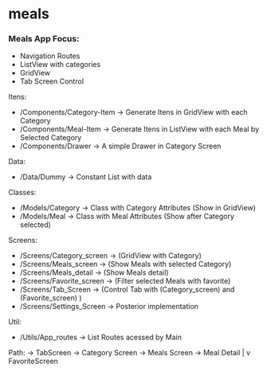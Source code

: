 # meals


### Meals App Focus:

- Navigation Routes
- ListView with categories
- GridView
- Tab Screen Control

Itens:
- /Components/Category-Item -> Generate Itens in GridView with each Category
- /Components/Meal-Item -> Generate Itens in ListView with each Meal by Selected Category
- /Components/Drawer ->  A simple Drawer in Category Screen

Data: 
- /Data/Dummy -> Constant List with data

Classes: 
- /Models/Category -> Class with Category Attributes (Show in GridView)
- /Models/Meal -> Class with  Meal Attributes (Show after Category selected)

Screens:
- /Screens/Category_screen -> (GridView with Category)
- /Screens/Meals_screen -> (Show Meals with selected Category)
- /Screens/Meals_detail -> (Show Meals detail)
- /Screens/Favorite_screen -> (Filter selected Meals with favorite)
- /Screens/Tab_Screen -> (Control Tab with (Category_screen) and (Favorite_screen) )
- /Screens/Settings_Screen -> Posterior implementation

Util:
- /Utils/App_routes -> List Routes acessed by Main


Path:
-> TabScreen -> Category Screen -> Meals Screen -> Meal Detail
       |
       v
 FavoriteScreen
                    

